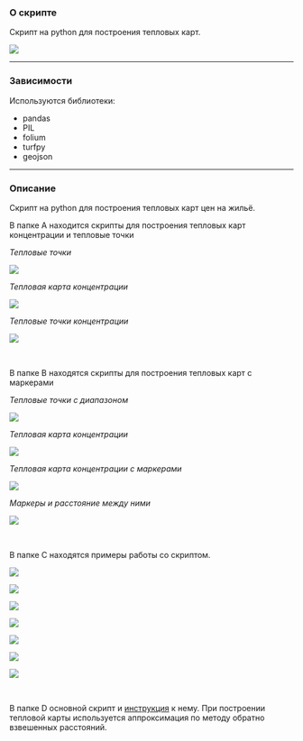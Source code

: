 <h3>О скрипте</h3>
<p>Скрипт на python для построения тепловых карт.</p>
<p><img src="./img/Снимок экрана от 2024-10-28 16-01-01.png"/></p>
<hr/>
<h3>Зависимости</h3>
<p>Используются библиотеки:</p>
<ul>
  <li>pandas</li>
  <li>PIL</li>
  <li>folium</li>
  <li>turfpy</li>
  <li>geojson</li>
</ul>
<hr/>
<h3>Описание</h3>
<p>Скрипт на python для построения тепловых карт цен на жильё.</p>
<p>В папке A находится скрипты для построения тепловых карт концентрации и тепловые точки</p>
<p><i>Тепловые точки</i></p>
<p><img src="./img/Тепловые точки.png"/></p>
<p><i>Тепловая карта концентрации</i></p>
<p><img src="./img/Концентрация.png"/></p>
<p><i>Тепловые точки концентрации</i></p>
<p><img src="./img/Концентрация с тепловыми точками.png"/></p>
<br/>
<p>В папке B находятся скрипты для построения тепловых карт с маркерами</p>
<p><i>Тепловые точки с диапазоном</i></p>
<p><img src="./img/t1.png"/></p>
<p><i>Тепловая карта концентрации</i></p>
<p><img src="./img/t2.png"/></p>
<p><i>Тепловая карта концентрации с маркерами</i></p>
<p><img src="./img/t3.png"/></p>
<p><i>Маркеры и расстояние между ними</i></p>
<p><img src="./img/t4.png"/></p>
<br/>
<p>В папке C находятся примеры работы со скриптом.</p>
<p><img src="./img/Снимок экрана от 2024-10-28 15-59-46.png"/></p>
<p><img src="./img/Снимок экрана от 2024-10-28 16-00-44.png"/></p>
<p><img src="./img/Снимок экрана от 2024-10-28 16-01-01.png"/></p>
<p><img src="./img/Снимок экрана от 2024-10-28 16-01-15.png"/></p>
<p><img src="./img/Снимок экрана от 2024-10-28 16-01-28.png"/></p>
<p><img src="./img/Снимок экрана от 2024-10-28 16-01-43.png"/></p>
<p><img src="./img/Снимок экрана от 2024-10-28 16-01-54.png"/></p>
<br/>
<p>В папке D основной скрипт и <a href="./D/инстр.docx">инструкция</a> к нему. При построении тепловой карты используется аппроксимация по методу обратно взвешенных расстояний.</p>
